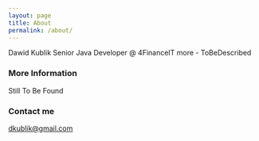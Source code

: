 ```yaml
---
layout: page
title: About
permalink: /about/
---
```


Dawid Kublik
Senior Java Developer @ 4FinanceIT
more - ToBeDescribed

### More Information

Still To Be Found

### Contact me

[dkublik@gmail.com](mailto:dkublik@gmail.com)